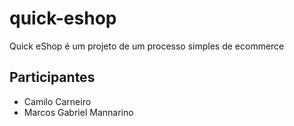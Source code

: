 # quick-eshop

Quick eShop é um projeto de um processo simples de ecommerce

## Participantes

- Camilo Carneiro
- Marcos Gabriel Mannarino
